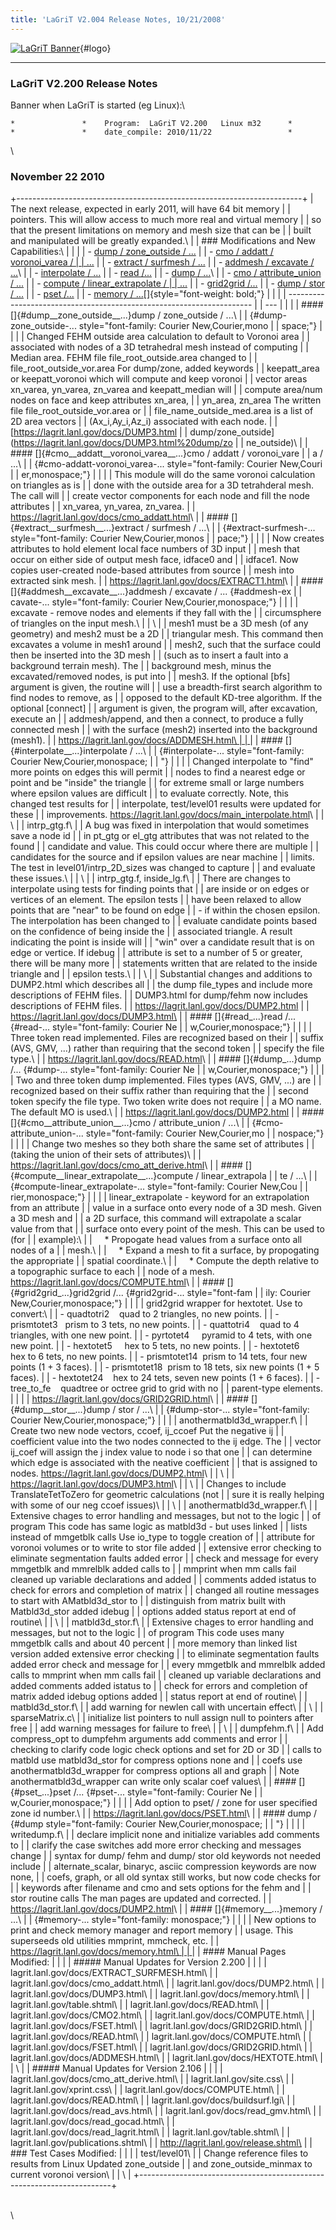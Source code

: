 ```yaml
---
title: 'LaGriT V2.004 Release Notes, 10/21/2008'
---
```


<div id="banner">

<div id="header">

[![LaGriT
Banner](https://lagrit.lanl.gov/images/lagrit1.jpg)](https://ancho.lanl.gov/lagrit/){#logo}

------------------------------------------------------------------------

</div>

<div id="metanav" class="nav">

</div>

</div>

### LaGriT V2.200 Release Notes

Banner when LaGriT is started (eg Linux):\

``` {wrap=""}
*               *    Program:  LaGriT V2.200   Linux m32      *                 
*               *    date_compile: 2010/11/22                 *     
```

\

### November 22 2010

+-----------------------------------------------------------------------+
| The next release, expected in early 2011, will have 64 bit memory     |
| pointers. This will allow access to much more real and virtual memory |
| so that the present limitations on memory and mesh size that can be   |
| built and manipulated will be greatly expanded.\                      |
| ### Modifications and New Capabilities:\                              |
|                                                                       |
| -   [dump / zone\_outside / ...](#dump__zone_outside__...)            |
| -   [cmo / addatt / voronoi\_varea /                                  |
|     ...](#cmo__addatt__voronoi_varea__...)                            |
| -   [extract / surfmesh / ...](#extract__surfmesh__...)               |
| -   [addmesh / excavate / ...](#addmesh__excavate__...)\              |
| -   [interpolate / ...](#interpolate__...)                            |
| -   [read /...](#read_...)                                            |
| -   [dump / ...](#dump_...)\                                          |
| -   [cmo / attribute\_union / ...](#cmo__attribute_union__...)        |
| -   [compute / linear\_extrapolate /                                  |
|     ...](#compute__linear_extrapolate__...)                           |
| -   [grid2grid /...](#grid2grid_...)                                  |
| -   [dump / stor / ...](#dump__stor__...)                             |
| -   [pset /...](#pset_...)                                            |
| -   [memory / ...](#memory__...)[]{style="font-weight: bold;"}        |
|                                                                       |
| --------------------------------------------------------------------- |
| ---                                                                   |
|                                                                       |
| #### []{#dump__zone_outside__...}dump / zone\_outside / ...\          |
|  {#dump-zone_outside-... style="font-family: Courier New,Courier,mono |
| space;"}                                                              |
|                                                                       |
| Changed FEHM outside area calculation to default to Voronoi area      |
| associated with nodes of a 3D tetrahedral mesh instead of computing   |
| Median area. FEHM file file\_root\_outside.area changed to            |
| file\_root\_outside\_vor.area For dump/zone, added keywords           |
| keepatt\_area or keepatt\_voronoi which will compute and keep voronoi |
| vector areas xn\_varea, yn\_varea, zn\_varea and keepatt\_median will |
| compute area/num nodes on face and keep attributes xn\_area,          |
| yn\_area, zn\_area The written file file\_root\_outside\_vor.area or  |
| file\_name\_outside\_med.area is a list of 2D area vectors            |
| (Ax\_i,Ay\_i,Az\_i) associated with each node.                        |
| [https://lagrit.lanl.gov/docs/DUMP3.html                              |
| dump/zone\_outside](https://lagrit.lanl.gov/docs/DUMP3.html%20dump/zo |
| ne_outside)\                                                          |
| #### []{#cmo__addatt__voronoi_varea__...}cmo / addatt / voronoi\_vare |
| a / ...\                                                              |
|  {#cmo-addatt-voronoi_varea-... style="font-family: Courier New,Couri |
| er,monospace;"}                                                       |
|                                                                       |
| This module will do the same voronoi calculation on triangles as is   |
| done with the outside area for a 3D tetrahderal mesh. The call will   |
| create vector components for each node and fill the node attributes   |
| xn\_varea, yn\_varea, zn\_varea.                                      |
| <https://lagrit.lanl.gov/docs/cmo_addatt.html>\                       |
| #### []{#extract__surfmesh__...}extract / surfmesh / ...\             |
|  {#extract-surfmesh-... style="font-family: Courier New,Courier,monos |
| pace;"}                                                               |
|                                                                       |
| Now creates attributes to hold element local face numbers of 3D input |
| mesh that occur on either side of output mesh face, idface0 and       |
| idface1. Now copies user-created node-based attributes from source    |
| mesh into extracted sink mesh.                                        |
| <https://lagrit.lanl.gov/docs/EXTRACT1.html>\                         |
| #### []{#addmesh__excavate__...}addmesh / excavate / ... {#addmesh-ex |
| cavate-... style="font-family: Courier New,Courier,monospace;"}       |
|                                                                       |
| excavate - remove nodes and elements if they fall with the            |
| circumsphere of triangles on the input mesh.\                         |
| \                                                                     |
| mesh1 must be a 3D mesh (of any geometry) and mesh2 must be a 2D      |
| triangular mesh. This command then excavates a volume in mesh1 around |
| mesh2, such that the surface could then be inserted into the 3D mesh  |
| (such as to insert a fault into a background terrain mesh). The       |
| background mesh, minus the excavated/removed nodes, is put into       |
| mesh3. If the optional \[bfs\] argument is given, the routine will    |
| use a breadth-first search algorithm to find nodes to remove, as      |
| opposed to the default KD-tree algorithm. If the optional \[connect\] |
| argument is given, the program will, after excavation, execute an     |
| addmesh/append, and then a connect, to produce a fully connected mesh |
| with the surface (mesh2) inserted into the background (mesh1).        |
| [https://lagrit.lanl.gov/docs/ADDMESH.html\                           |
| ](https://lagrit.lanl.gov/docs/ADDMESH.html)                          |
| #### []{#interpolate__...}interpolate / ...\                          |
|  {#interpolate-... style="font-family: Courier New,Courier,monospace; |
| "}                                                                    |
|                                                                       |
| Changed interpolate to "find" more points on edges this will permit   |
| nodes to find a nearest edge or point and be "inside" the triangle    |
| for extreme small or large numbers where epsilon values are difficult |
| to evaluate correctly. Note, this changed test results for            |
| interpolate, test/level01 results were updated for these              |
| improvements. <https://lagrit.lanl.gov/docs/main_interpolate.html>\   |
| \                                                                     |
| intrp\_gtg.f\                                                         |
| A bug was fixed in interpolation that would sometimes save a node id  |
| in pt\_gtg or el\_gtg attributes that was not related to the found    |
| candidate and value. This could occur where there are multiple        |
| candidates for the source and if epsilon values are near machine      |
| limits. The test in level01/intrp\_2D\_sizes was changed to capture   |
| and evaluate these issues.\                                           |
| \                                                                     |
| intrp\_gtg.f, inside\_lg.f\                                           |
| There are changes to interpolate using tests for finding points that  |
| are inside or on edges or vertices of an element. The epsilon tests   |
| have been relaxed to allow points that are "near" to be found on edge |
| - if within the chosen epsilon. The interpolation has been changed to |
| evaluate candidate points based on the confidence of being inside the |
| associated triangle. A result indicating the point is inside will     |
| "win" over a candidate result that is on edge or vertice. If idebug   |
| attribute is set to a number of 5 or greater, there will be many more |
| statements written that are related to the inside triangle and        |
| epsilon tests.\                                                       |
| \                                                                     |
| Substantial changes and additions to DUMP2.html which describes all   |
| the dump file\_types and include more descriptions of FEHM files.     |
| DUMP3.html for dump/fehm now includes descriptions of FEHM files.     |
| https://lagrit.lanl.gov/docs/DUMP2.html                               |
| https://lagrit.lanl.gov/docs/DUMP3.html\                              |
| #### []{#read_...}read /... {#read-... style="font-family: Courier Ne |
| w,Courier,monospace;"}                                                |
|                                                                       |
| Three token read implemented. Files are recognized based on their     |
| suffix (AVS, GMV, ...) rather than requiring that the second token    |
| specify the file type.\                                               |
| <https://lagrit.lanl.gov/docs/READ.html>\                             |
| #### []{#dump_...}dump /... {#dump-... style="font-family: Courier Ne |
| w,Courier,monospace;"}                                                |
|                                                                       |
| Two and three token dump implemented. Files types (AVS, GMV, ...) are |
| recognized based on their suffix rather than requiring that the       |
| second token specify the file type. Two token write does not require  |
| a MO name. The default MO is used.\                                   |
| <https://lagrit.lanl.gov/docs/DUMP2.html>                             |
| #### []{#cmo__attribute_union__...}cmo / attribute\_union / ...\      |
|  {#cmo-attribute_union-... style="font-family: Courier New,Courier,mo |
| nospace;"}                                                            |
|                                                                       |
| Change two meshes so they both share the same set of attributes       |
| (taking the union of their sets of attributes)\                       |
| <https://lagrit.lanl.gov/docs/cmo_att_derive.html>\                   |
| #### []{#compute__linear_extrapolate__...}compute / linear\_extrapola |
| te / ...\                                                             |
|  {#compute-linear_extrapolate-... style="font-family: Courier New,Cou |
| rier,monospace;"}                                                     |
|                                                                       |
| linear\_extrapolate - keyword for an extrapolation from an attribute  |
| value in a surface onto every node of a 3D mesh. Given a 3D mesh and  |
| a 2D surface, this command will extrapolate a scalar value from that  |
| surface onto every point of the mesh. This can be used to (for        |
| example):\                                                            |
|     \* Propogate head values from a surface onto all nodes of a       |
| mesh.\                                                                |
|     \* Expand a mesh to fit a surface, by propogating the appropriate |
| spatial coordinate.\                                                  |
|     \* Compute the depth relative to a topographic surface to each    |
| node of a mesh. <https://lagrit.lanl.gov/docs/COMPUTE.html>\          |
| #### []{#grid2grid_...}grid2grid /... {#grid2grid-... style="font-fam |
| ily: Courier New,Courier,monospace;"}                                 |
|                                                                       |
| grid2grid wrapper for hextotet. Use to convert:\                      |
| -   quadtotri2    quad to 2 triangles, no new points.                 |
| -   prismtotet3   prism to 3 tets, no new points.                     |
| -   quattotri4    quad to 4 triangles, with one new point.            |
| -   pyrtotet4     pyramid to 4 tets, with one new point.              |
| -   hextotet5     hex to 5 tets, no new points.                       |
| -   hextotet6     hex to 6 tets, no new points.                       |
| -   prismtotet14  prism to 14 tets, four new points (1 + 3 faces).    |
| -   prismtotet18  prism to 18 tets, six new points (1 + 5 faces).     |
| -   hextotet24    hex to 24 tets, seven new points (1 + 6 faces).     |
| -   tree\_to\_fe    quadtree or octree grid to grid with no           |
|     parent-type elements.                                             |
|                                                                       |
| <https://lagrit.lanl.gov/docs/GRID2GRID.html>\                        |
| #### []{#dump__stor__...}dump / stor / ...\                           |
|  {#dump-stor-... style="font-family: Courier New,Courier,monospace;"} |
|                                                                       |
| anothermatbld3d\_wrapper.f\                                           |
| Create two new node vectors, ccoef, ij\_ccoef Put the negative ij     |
| coefficient value into the two nodes connected to the ij edge. The    |
| vector ij\_coef will assign the j index value to node i so that one   |
| can determine which edge is associated with the neative coefficient   |
| that is assigned to nodes. <https://lagrit.lanl.gov/docs/DUMP2.html>\ |
| \                                                                     |
| <https://lagrit.lanl.gov/docs/DUMP3.html>\                            |
| \                                                                     |
| Changes to include TranslateTetToZero for geometric calculations (not |
| sure it is really helping with some of our neg ccoef issues)\         |
| \                                                                     |
| anothermatbld3d\_wrapper.f\                                           |
| Extensive chages to error handling and messages, but not to the logic |
| of program This code has same logic as matbld3d - but uses linked     |
| lists instead of mmgetblk calls Use io\_type to toggle creation of    |
| attribute for voronoi volumes or to write to stor file added          |
| extensive error checking to eliminate segmentation faults added error |
| check and message for every mmgetblk and mmrelblk added calls to      |
| mmprint when mm calls fail cleaned up variable declarations and added |
| comments added istatus to check for errors and completion of matrix   |
| changed all routine messages to start with AMatbld3d\_stor to         |
| distinguish from matrix built with Matbld3d\_stor added idebug        |
| options added status report at end of routine\                        |
| \                                                                     |
| matbld3d\_stor.f\                                                     |
| Extensive chages to error handling and messages, but not to the logic |
| of program This code uses many mmgetblk calls and about 40 percent    |
| more memory than linked list version added extensive error checking   |
| to eliminate segmentation faults added error check and message for    |
| every mmgetblk and mmrelblk added calls to mmprint when mm calls fail |
| cleaned up variable declarations and added comments added istatus to  |
| check for errors and completion of matrix added idebug options added  |
| status report at end of routine\                                      |
| matbld3d\_stor.f\                                                     |
| add warning for newlen call with uncertain effect\                    |
| \                                                                     |
| sparseMatrix.c\                                                       |
| initialize list pointers to null assign null to pointers after free   |
| add warning messages for failure to free\                             |
| \                                                                     |
| dumpfehm.f\                                                           |
| Add compress\_opt to dumpfehm arguments add comments and error        |
| checking to clarify code logic check options and set for 2D or 3D     |
| calls to matbld use matbld3d\_stor for compress options none and      |
| coefs use anothermatbld3d\_wrapper for compress options all and graph |
| Note anothermatbld3d\_wrapper can write only scalar coef values\      |
| #### []{#pset_...}pset /... {#pset-... style="font-family: Courier Ne |
| w,Courier,monospace;"}                                                |
|                                                                       |
| Add option to pset/ / zone for user specified zone id number.\        |
| <https://lagrit.lanl.gov/docs/PSET.html>\                             |
| #### dump / {#dump style="font-family: Courier New,Courier,monospace; |
| "}                                                                    |
|                                                                       |
| writedump.f\                                                          |
| declare implicit none and initialize variables add comments to        |
| clarify the case switches add more error checking and messages change |
| syntax for dump/ fehm and dump/ stor old keywords not needed include  |
| alternate\_scalar, binaryc, asciic compression keywords are now none, |
| coefs, graph, or all old syntax still works, but now code checks for  |
| keywords after filename and cmo and sets options for the fehm and     |
| stor routine calls The man pages are updated and corrected.           |
| <https://lagrit.lanl.gov/docs/DUMP2.html>\                            |
| #### []{#memory__...}memory / ...\                                    |
|  {#memory-... style="font-family: monospace;"}                        |
|                                                                       |
| New options to print and check memory manager and report memory       |
| usage. This superseeds old utilities mmprint, mmcheck, etc.           |
| [https://lagrit.lanl.gov/docs/memory.html\                            |
| ](https://lagrit.lanl.gov/docs/memory.html)                           |
| #### Manual Pages Modified:                                           |
|                                                                       |
| ##### Manual Updates for Version 2.200                                |
|                                                                       |
| lagrit.lanl.gov/docs/EXTRACT\_SURFMESH.html\                          |
| lagrit.lanl.gov/docs/cmo\_addatt.html\                                |
| lagrit.lanl.gov/docs/DUMP2.html\                                      |
| lagrit.lanl.gov/docs/DUMP3.html\                                      |
| lagrit.lanl.gov/docs/memory.html\                                     |
| lagrit.lanl.gov/table.shtml\                                          |
| lagrit.lanl.gov/docs/READ.html\                                       |
| lagrit.lanl.gov/docs/CMO2.html\                                       |
| lagrit.lanl.gov/docs/COMPUTE.html\                                    |
| lagrit.lanl.gov/docs/FSET.html\                                       |
| lagrit.lanl.gov/docs/GRID2GRID.html\                                  |
| lagrit.lanl.gov/docs/READ.html\                                       |
| lagrit.lanl.gov/docs/COMPUTE.html\                                    |
| lagrit.lanl.gov/docs/FSET.html\                                       |
| lagrit.lanl.gov/docs/GRID2GRID.html\                                  |
| lagrit.lanl.gov/docs/ADDMESH.html\                                    |
| lagrit.lanl.gov/docs/HEXTOTE.html\                                    |
| \                                                                     |
| ##### Manual Updates for Version 2.106                                |
|                                                                       |
| lagrit.lanl.gov/docs/cmo\_att\_derive.html\                           |
| lagrit.lanl.gov/site.css\                                             |
| lagrit.lanl.gov/xprint.css\                                           |
| lagrit.lanl.gov/docs/COMPUTE.html\                                    |
| lagrit.lanl.gov/docs/READ.html\                                       |
| lagrit.lanl.gov/docs/buildsurf.lgi\                                   |
| lagrit.lanl.gov/docs/read\_avs.html\                                  |
| lagrit.lanl.gov/docs/read\_gmv.html\                                  |
| lagrit.lanl.gov/docs/read\_gocad.html\                                |
| lagrit.lanl.gov/docs/read\_lagrit.html\                               |
| lagrit.lanl.gov/table.shtml\                                          |
| lagrit.lanl.gov/publications.shtml\                                   |
| http://lagrit.lanl.gov/release.shtml\                                 |
| ### Test Cases Modified:                                              |
|                                                                       |
| test/level01\                                                         |
| Change reference files to results from Linux Updated zone\_outside    |
| and zone\_outside\_minmax to current voronoi version\                 |
| \                                                                     |
+-----------------------------------------------------------------------+

\
\
